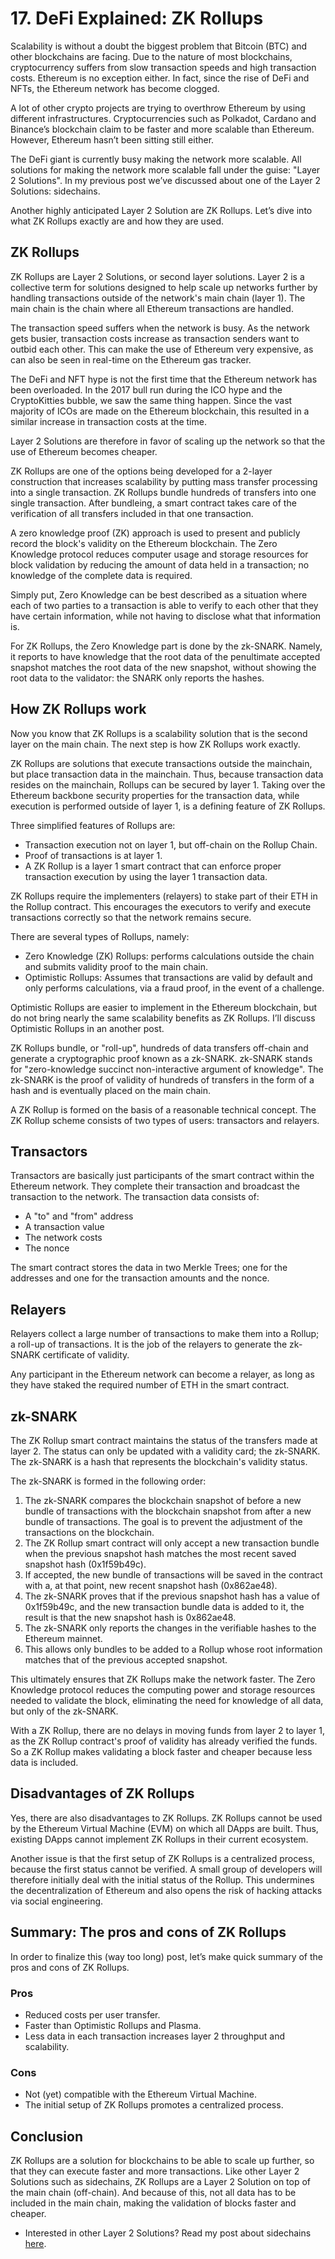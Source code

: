 # 17. DeFi Explained: ZK Rollups

Scalability is without a doubt the biggest problem that Bitcoin (BTC) and other blockchains are facing. Due to the nature of most blockchains, cryptocurrency suffers from slow transaction speeds and high transaction costs. Ethereum is no exception either. In fact, since the rise of DeFi and NFTs, the Ethereum network has become clogged.

A lot of other crypto projects are trying to overthrow Ethereum by using different infrastructures. Cryptocurrencies such as Polkadot, Cardano and Binance’s blockchain claim to be faster and more scalable than Ethereum. However, Ethereum hasn’t been sitting still either.

The DeFi giant is currently busy making the network more scalable. All solutions for making the network more scalable fall under the guise: "Layer 2 Solutions". In my previous post we’ve discussed about one of the Layer 2 Solutions: sidechains.

Another highly anticipated Layer 2 Solution are ZK Rollups. Let’s dive into what ZK Rollups exactly are and how they are used.

## ZK Rollups

ZK Rollups are Layer 2 Solutions, or second layer solutions. Layer 2 is a collective term for solutions designed to help scale up networks further by handling transactions outside of the network's main chain (layer 1). The main chain is the chain where all Ethereum transactions are handled.

The transaction speed suffers when the network is busy. As the network gets busier, transaction costs increase as transaction senders want to outbid each other. This can make the use of Ethereum very expensive, as can also be seen in real-time on the Ethereum gas tracker.

The DeFi and NFT hype is not the first time that the Ethereum network has been overloaded. In the 2017 bull run during the ICO hype and the CryptoKitties bubble, we saw the same thing happen. Since the vast majority of ICOs are made on the Ethereum blockchain, this resulted in a similar increase in transaction costs at the time.

Layer 2 Solutions are therefore in favor of scaling up the network so that the use of Ethereum becomes cheaper.

ZK Rollups are one of the options being developed for a 2-layer construction that increases scalability by putting mass transfer processing into a single transaction. ZK Rollups bundle hundreds of transfers into one single transaction. After bundleing, a smart contract takes care of the verification of all transfers included in that one transaction.

A zero knowledge proof (ZK) approach is used to present and publicly record the block's validity on the Ethereum blockchain. The Zero Knowledge protocol reduces computer usage and storage resources for block validation by reducing the amount of data held in a transaction; no knowledge of the complete data is required.

Simply put, Zero Knowledge can be best described as a situation where each of two parties to a transaction is able to verify to each other that they have certain information, while not having to disclose what that information is.

For ZK Rollups, the Zero Knowledge part is done by the zk-SNARK. Namely, it reports to have knowledge that the root data of the penultimate accepted snapshot matches the root data of the new snapshot, without showing the root data to the validator: the SNARK only reports the hashes.

## How ZK Rollups work

Now you know that ZK Rollups is a scalability solution that is the second layer on the main chain. The next step is how ZK Rollups work exactly.

ZK Rollups are solutions that execute transactions outside the mainchain, but place transaction data in the mainchain. Thus, because transaction data resides on the mainchain, Rollups can be secured by layer 1. Taking over the Ethereum backbone security properties for the transaction data, while execution is performed outside of layer 1, is a defining feature of ZK Rollups.

Three simplified features of Rollups are:

* Transaction execution not on layer 1, but off-chain on the Rollup Chain.
* Proof of transactions is at layer 1.
* A ZK Rollup is a layer 1 smart contract that can enforce proper transaction execution by using the layer 1 transaction data.

ZK Rollups require the implementers (relayers) to stake part of their ETH in the Rollup contract. This encourages the executors to verify and execute transactions correctly so that the network remains secure.

There are several types of Rollups, namely:

* Zero Knowledge (ZK) Rollups: performs calculations outside the chain and submits validity proof to the main chain.
* Optimistic Rollups: Assumes that transactions are valid by default and only performs calculations, via a fraud proof, in the event of a challenge.

Optimistic Rollups are easier to implement in the Ethereum blockchain, but do not bring nearly the same scalability benefits as ZK Rollups. I’ll discuss Optimistic Rollups in an another post.

ZK Rollups bundle, or "roll-up", hundreds of data transfers off-chain and generate a cryptographic proof known as a zk-SNARK. zk-SNARK stands for "zero-knowledge succinct non-interactive argument of knowledge". The zk-SNARK is the proof of validity of hundreds of transfers in the form of a hash and is eventually placed on the main chain.

A ZK Rollup is formed on the basis of a reasonable technical concept. The ZK Rollup scheme consists of two types of users: transactors and relayers.

## Transactors

Transactors are basically just participants of the smart contract within the Ethereum network. They complete their transaction and broadcast the transaction to the network. The transaction data consists of:

* A "to" and "from" address
* A transaction value
* The network costs
* The nonce

The smart contract stores the data in two Merkle Trees; one for the addresses and one for the transaction amounts and the nonce.

## Relayers

Relayers collect a large number of transactions to make them into a Rollup; a roll-up of transactions. It is the job of the relayers to generate the zk-SNARK certificate of validity.

Any participant in the Ethereum network can become a relayer, as long as they have staked the required number of ETH in the smart contract.

## zk-SNARK

The ZK Rollup smart contract maintains the status of the transfers made at layer 2. The status can only be updated with a validity card; the zk-SNARK. The zk-SNARK is a hash that represents the blockchain's validity status.

The zk-SNARK is formed in the following order:

1. The zk-SNARK compares the blockchain snapshot of before a new bundle of transactions with the blockchain snapshot from after a new bundle of transactions. The goal is to prevent the adjustment of the transactions on the blockchain.
2. The ZK Rollup smart contract will only accept a new transaction bundle when the previous snapshot hash matches the most recent saved snapshot hash (0x1f59b49c).
3. If accepted, the new bundle of transactions will be saved in the contract with a, at that point, new recent snapshot hash (0x862ae48).
4. The zk-SNARK proves that if the previous snapshot hash has a value of 0x1f59b49c, and the new transaction bundle data is added to it, the result is that the new snapshot hash is 0x862ae48.
5. The zk-SNARK only reports the changes in the verifiable hashes to the Ethereum mainnet.
6. This allows only bundles to be added to a Rollup whose root information matches that of the previous accepted snapshot.

This ultimately ensures that ZK Rollups make the network faster. The Zero Knowledge protocol reduces the computing power and storage resources needed to validate the block, eliminating the need for knowledge of all data, but only of the zk-SNARK.

With a ZK Rollup, there are no delays in moving funds from layer 2 to layer 1, as the ZK Rollup contract's proof of validity has already verified the funds. So a ZK Rollup makes validating a block faster and cheaper because less data is included.

## Disadvantages of ZK Rollups

Yes, there are also disadvantages to ZK Rollups. ZK Rollups cannot be used by the Ethereum Virtual Machine (EVM) on which all DApps are built. Thus, existing DApps cannot implement ZK Rollups in their current ecosystem.

Another issue is that the first setup of ZK Rollups is a centralized process, because the first status cannot be verified. A small group of developers will therefore initially deal with the initial status of the Rollup. This undermines the decentralization of Ethereum and also opens the risk of hacking attacks via social engineering.

## Summary: The pros and cons of ZK Rollups

In order to finalize this (way too long) post, let’s make quick summary of the pros and cons of ZK Rollups.

### Pros

* Reduced costs per user transfer.
* Faster than Optimistic Rollups and Plasma.
* Less data in each transaction increases layer 2 throughput and scalability.

### Cons

* Not (yet) compatible with the Ethereum Virtual Machine.
* The initial setup of ZK Rollups promotes a centralized process.

## Conclusion

ZK Rollups are a solution for blockchains to be able to scale up further, so that they can execute faster and more transactions. Like other Layer 2 Solutions such as sidechains, ZK Rollups are a Layer 2 Solution on top of the main chain (off-chain). And because of this, not all data has to be included in the main chain, making the validation of blocks faster and cheaper.

* Interested in other Layer 2 Solutions? Read my post about sidechains [here](https://www.reddit.com/r/CryptoCurrency/comments/nc3ck2/defi_explained_sidechains/).